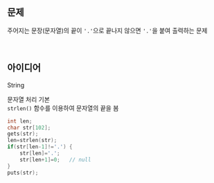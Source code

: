 ## 문제
주어지는 문장(문자열)의 끝이 `'.'`으로 끝나지 않으면 `'.'`을 붙여 출력하는 문제

<br/>

## 아이디어
String

문자열 처리 기본  
`strlen()` 함수를 이용하여 문자열의 끝을 봄
```c
int len;
char str[102];
gets(str);
len=strlen(str);
if(str[len-1]!='.') {
	str[len]='.';
	str[len+1]=0;	// null
}
puts(str);
```